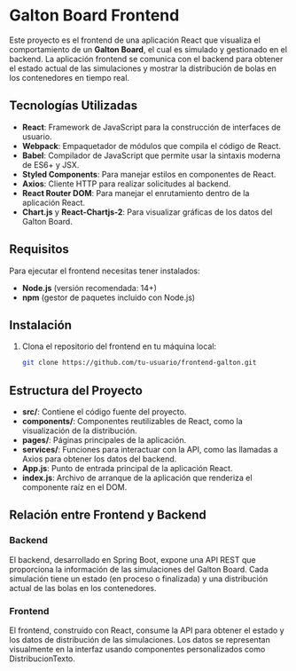 # Galton Board Frontend

Este proyecto es el frontend de una aplicación React que visualiza el comportamiento de un **Galton Board**, el cual es simulado y gestionado en el backend. La aplicación frontend se comunica con el backend para obtener el estado actual de las simulaciones y mostrar la distribución de bolas en los contenedores en tiempo real.

## Tecnologías Utilizadas

- **React**: Framework de JavaScript para la construcción de interfaces de usuario.
- **Webpack**: Empaquetador de módulos que compila el código de React.
- **Babel**: Compilador de JavaScript que permite usar la sintaxis moderna de ES6+ y JSX.
- **Styled Components**: Para manejar estilos en componentes de React.
- **Axios**: Cliente HTTP para realizar solicitudes al backend.
- **React Router DOM**: Para manejar el enrutamiento dentro de la aplicación React.
- **Chart.js** y **React-Chartjs-2**: Para visualizar gráficas de los datos del Galton Board.

## Requisitos

Para ejecutar el frontend necesitas tener instalados:

- **Node.js** (versión recomendada: 14+)
- **npm** (gestor de paquetes incluido con Node.js)

## Instalación

1. Clona el repositorio del frontend en tu máquina local:
   
   ```bash
   git clone https://github.com/tu-usuario/frontend-galton.git

## Estructura del Proyecto
- **src/**: Contiene el código fuente del proyecto.
- **components/**: Componentes reutilizables de React, como la visualización de la distribución.
- **pages/**: Páginas principales de la aplicación.
- **services/**: Funciones para interactuar con la API, como las llamadas a Axios para obtener los datos del backend.
- **App.js**: Punto de entrada principal de la aplicación React.
- **index.js**: Archivo de arranque de la aplicación que renderiza el componente raíz en el DOM.

##  Relación entre Frontend y Backend 
### Backend 
El backend, desarrollado en Spring Boot, expone una API REST que proporciona la información de las simulaciones del Galton Board. Cada simulación tiene un estado (en proceso o finalizada) y una distribución actual de las bolas en los contenedores.

### Frontend
El frontend, construido con React, consume la API para obtener el estado y los datos de distribución de las simulaciones. Los datos se representan visualmente en la interfaz usando componentes personalizados como DistribucionTexto.
